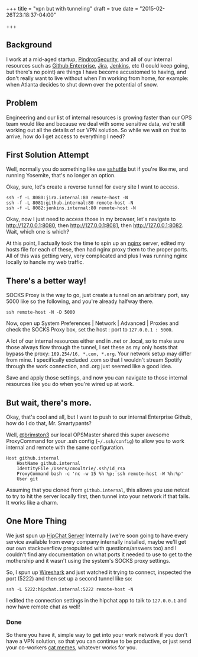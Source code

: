 +++
title = "vpn but with tunneling"
draft = true
date = "2015-02-26T23:18:37-04:00"

+++

## Background ##
I work at a mid-aged startup, [PindropSecurity](http://pindropsecurity.com), and all of our internal resources such as [Github Enterprise](https://enterprise.github.com), [Jira](https://www.atlassian.com/software/jira), [Jenkins](http://jenkins-ci.org), etc (I could keep going, but there's no point) are things I have become accustomed to having, and don't really want to live without when I'm working from home, for example: when Atlanta decides to shut down over the potential of snow.

## Problem ##
Engineering and our list of internal resources is growing faster than our OPS team would like and because we deal with some sensitive data, we're still working out all the details of our VPN solution. So while we wait on that to arrive, how do I get access to everything I need?

## First Solution Attempt ##

Well, normally you do something like use [sshuttle](https://github.com/apenwarr/sshuttle) but if you're like me, and running Yosemite, that's no longer an option.

Okay, sure, let's create a reverse tunnel for every site I want to access.

```
ssh -f -L 8080:jira.internal:80 remote-host -N
ssh -f -L 8081:github.internal:80 remote-host -N
ssh -f -L 8082:jenkins.internal:80 remote-host -N
```

Okay, now I just need to access those in my browser, let's navigate to http://127.0.0.1:8080, then http://127.0.0.1:8081, then http://127.0.0.1:8082. Wait, which one is which?

At this point, I actually took the time to spin up an [nginx](http://nginx.org) server, edited my hosts file for each of these, then had nginx proxy them to the proper ports. All of this was getting very, very complicated and plus I was running nginx locally to handle my web traffic.

## There's a better way! ##

SOCKS Proxy is the way to go, just create a tunnel on an arbitrary port, say 5000 like so the following, and you're already halfway there.
```
ssh remote-host -N -D 5000
```

Now, open up System Preferences | Network | Advanced | Proxies and check the SOCKS Proxy box, set the host : port to `127.0.0.1 : 5000`.

A lot of our internal resources either end in .net or .local, so to make sure those always flow through the tunnel, I set these as my only hosts that bypass the proxy: `169.254/16, *.com, *.org`. Your network setup may differ from mine. I specifically excluded .com so that I wouldn't stream Spotify through the work connection, and .org just seemed like a good idea.

Save and apply those settings, and now you can navigate to those internal resources like you do when you're wired up at work.

## But wait, there's more. ##

Okay, that's cool and all, but I want to push to our internal Enterprise Github, how do I do that, Mr. Smartypants?

Well, [@brimston3](https://twitter.com/brimston3) our local OPSMaster shared this super awesome ProxyCommand for your .ssh config (`~/.ssh/config`) to allow you to work internal and remote with the same configuration.

```
Host github.internal
    HostName github.internal
    IdentityFile /Users/cmoultrie/.ssh/id_rsa
    ProxyCommand bash -c 'nc -w 15 %h %p; ssh remote-host -W %h:%p'
    User git
```

Assuming that you cloned from `github.internal`, this allows you use netcat to try to hit the server locally first, then tunnel into your network if that fails. It works like a charm.

## One More Thing ##

We just spun up [HipChat Server](https://www.hipchat.com/server) Internally (we're soon going to have every service available from every company internally installed, maybe we'll get our own stackoverflow preopulated with questions/answers too) and I couldn't find any documentation on what ports it needed to use to get to the mothership and it wasn't using the system's SOCKS proxy settings.

So, I spun up [Wireshark](https://www.wireshark.org) and just watched it trying to connect, inspected the port (5222) and then set up a second tunnel like so:

`ssh -L 5222:hipchat.internal:5222 remote-host -N`

I edited the connection settings in the hipchat app to talk to `127.0.0.1` and now have remote chat as well!

### Done ###

So there you have it, simple way to get into your work network if you don't have a VPN solution, so that you can continue to be productive, or just send your co-workers [cat memes](http://41.media.tumblr.com/tumblr_m0jfy81TTT1qb6t6wo1_500.jpg), whatever works for you.
